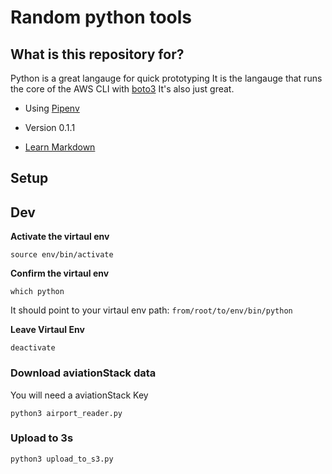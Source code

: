 # Random python tools #

## What is this repository for? ##

Python is a great langauge for quick prototyping
It is the langauge that runs the core of the AWS CLI with [boto3](https://boto3.amazonaws.com/v1/documentation/api/latest/index.html)
It's also just great.

* Using [Pipenv](https://packaging.python.org/tutorials/managing-dependencies.html)

* Version
0.1.1
* [Learn Markdown](https://bitbucket.org/tutorials/markdowndemo)

## Setup

## Dev

**Activate the virtaul env**

`source env/bin/activate`

**Confirm the virtaul env**

`which python`

It should point to your virtaul env path:  `from/root/to/env/bin/python`

**Leave Virtaul Env**

`deactivate`

### Download aviationStack data

You will need a aviationStack Key

`python3 airport_reader.py`

### Upload to 3s

`python3 upload_to_s3.py`